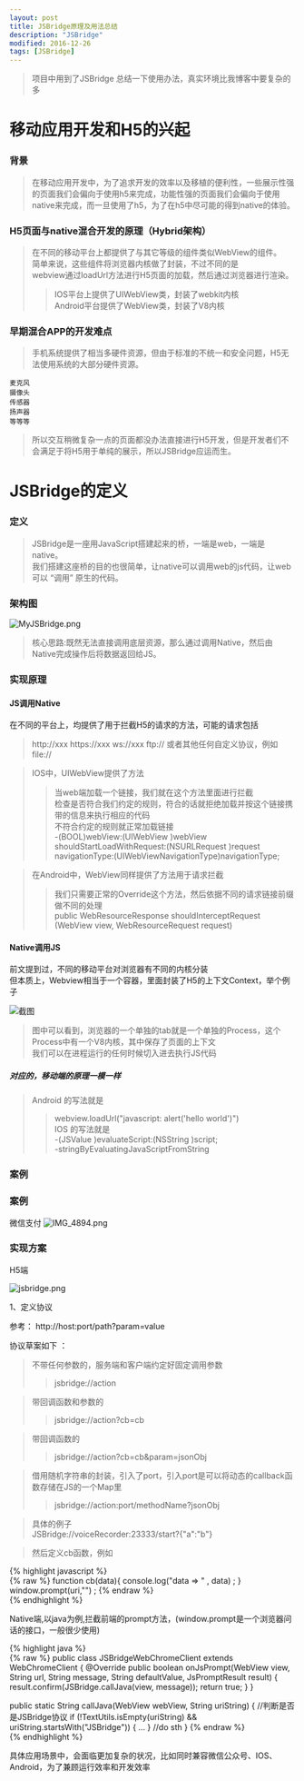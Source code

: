 ```yaml
---
layout: post
title: JSBridge原理及用法总结
description: "JSBridge"
modified: 2016-12-26
tags: [JSBridge]
---
```



> 项目中用到了JSBridge
> 总结一下使用办法，真实环境比我博客中要复杂的多


# 移动应用开发和H5的兴起

### 背景
> 在移动应用开发中，为了追求开发的效率以及移植的便利性，一些展示性强的页面我们会偏向于使用h5来完成，功能性强的页面我们会偏向于使用native来完成，而一旦使用了h5，为了在h5中尽可能的得到native的体验。

### H5页面与native混合开发的原理（Hybrid架构）
> 在不同的移动平台上都提供了与其它等级的组件类似WebView的组件。   
> 简单来说，这些组件将浏览器内核做了封装，不过不同的是   
> webview通过loadUrl方法进行H5页面的加载，然后通过浏览器进行渲染。  
> > IOS平台上提供了UIWebView类，封装了webkit内核   
> > Android平台提供了WebView类，封装了V8内核

### 早期混合APP的开发难点
> 手机系统提供了相当多硬件资源，但由于标准的不统一和安全问题，H5无法使用系统的大部分硬件资源。  

```
麦克风   
摄像头   
传感器   
扬声器
等等等   
```

> 所以交互稍微复杂一点的页面都没办法直接进行H5开发，但是开发者们不会满足于将H5用于单纯的展示，所以JSBridge应运而生。

# JSBridge的定义

### 定义
> JSBridge是一座用JavaScript搭建起来的桥，一端是web，一端是native。    
> 我们搭建这座桥的目的也很简单，让native可以调用web的js代码，让web可以 “调用” 原生的代码。

### 架构图
![MyJSBridge.png](http://dsp-creative.cn-hangzhou.oss-pub.aliyun-inc.com/NLU/MyJSBridge.png)

> 核心思路:既然无法直接调用底层资源，那么通过调用Native，然后由Native完成操作后将数据返回给JS。

### 实现原理

#### JS调用Native

在不同的平台上，均提供了用于拦截H5的请求的方法，可能的请求包括

> http://xxx
> https://xxx
> ws://xxx
> ftp://
> 或者其他任何自定义协议，例如file://


> IOS中，UIWebView提供了方法   
> > 当web端加载一个链接，我们就在这个方法里面进行拦截     
> > 检查是否符合我们约定的规则，符合的话就拒绝加载并按这个链接携带的信息来执行相应的代码     
> > 不符合约定的规则就正常加载链接     
> > -(BOOL)webView:(UIWebView )webView shouldStartLoadWithRequest:(NSURLRequest )request   navigationType:(UIWebViewNavigationType)navigationType;    


> 在Android中，WebView同样提供了方法用于请求拦截
> > 我们只需要正常的Override这个方法，然后依据不同的请求链接前缀做不同的处理    
> > public WebResourceResponse shouldInterceptRequest (WebView view, WebResourceRequest request)      


#### Native调用JS
前文提到过，不同的移动平台对浏览器有不同的内核分装    
但本质上，Webview相当于一个容器，里面封装了H5的上下文Context，举个例子

![截图](http://dsp-creative.cn-hangzhou.oss-pub.aliyun-inc.com/NLU/alert_jietu.png)


> 图中可以看到，浏览器的一个单独的tab就是一个单独的Process，这个Process中有一个V8内核，其中保存了页面的上下文    
我们可以在进程运行的任何时候切入进去执行JS代码


##### 对应的，移动端的原理一模一样

> Android 的写法就是   
> > webview.loadUrl("javascript: alert('hello world')")   
> IOS 的写法就是   
> > -(JSValue )evaluateScript:(NSString )script;   
> > -stringByEvaluatingJavaScriptFromString   

### 案例

### 案例

微信支付
![IMG_4894.png](http://dsp-creative.cn-hangzhou.oss-pub.aliyun-inc.com/NLU/IMG_4894.png)


### 实现方案

H5端

![jsbridge.png](http://dsp-creative.cn-hangzhou.oss-pub.aliyun-inc.com/NLU/jsbridge.png)

1、定义协议


参考：
http://host:port/path?param=value

协议草案如下 ：

> 不带任何参数的，服务端和客户端约定好固定调用参数   
> > jsbridge://action   

> 带回调函数和参数的   
> > jsbridge://action?cb=cb   

> 带回调函数的   
> > jsbridge://action?cb=cb&param=jsonObj   

> 借用随机字符串的封装，引入了port，引入port是可以将动态的callback函数存储在JS的一个Map里    
> > jsbridge://action:port/methodName?jsonObj   

> 具体的例子   
JSBridge://voiceRecorder:23333/start?{"a":"b"}   

> 然后定义cb函数，例如

{% highlight javascript %}  
{% raw %}
function cb(data){
  console.log("data => " , data) ;
}
window.prompt(uri,"") ;
{% endraw %}  
{% endhighlight %}


Native端,以java为例,拦截前端的prompt方法，(window.prompt是一个浏览器问话的接口，一般很少使用)

{% highlight java %}  
{% raw %}
public class JSBridgeWebChromeClient extends WebChromeClient {
    @Override
    public boolean onJsPrompt(WebView view, String url, String message, String defaultValue, JsPromptResult result) {
        result.confirm(JSBridge.callJava(view, message));
        return true;
    }
}

public static String callJava(WebView webView, String uriString) {
        //判断是否是JSBridge协议
        if (!TextUtils.isEmpty(uriString) && uriString.startsWith("JSBridge")) {
          ...
        }
        //do sth
    }
{% endraw %}  
{% endhighlight %}


具体应用场景中，会面临更加复杂的状况，比如同时兼容微信公众号、IOS、Android，为了兼顾运行效率和开发效率
